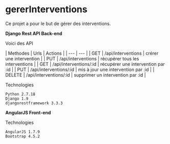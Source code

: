 # gererInterventions
Ce projet a pour le but de gérer des interventions.

**Django Rest API Back-end**

Voici des API

| Methodes | Urls | Actions |
| --- | --- |
| GET | /api/interventions | crérer une intervention |
| PUT  | /api/interventions | récupérer tous les interventions |
| GET | /api/interventions/:id | récupérer une intervention par :id |
| PUT  | /api/interventions/:id | mis à jour une intervention par :id |
| DELETE | /api/interventions/:id | supprimer un intervention par :id |

Technologies
```
Python 2.7.18
Django 1.9
djangorestframework 3.3.3
```

**AngularJS Front-end**

Technologies
```
AngularJS 1.7.9
Bootstrap 4.5.2
```
